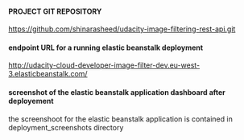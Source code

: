 #### PROJECT GIT REPOSITORY

https://github.com/shinarasheed/udacity-image-filtering-rest-api.git

#### endpoint URL for a running elastic beanstalk deployment

http://udacity-cloud-developer-image-filter-dev.eu-west-3.elasticbeanstalk.com/

#### screenshot of the elastic beanstalk application dashboard after deployement

the screenshoot for the elastic beanstalk application is contained in deployment_screenshots directory

